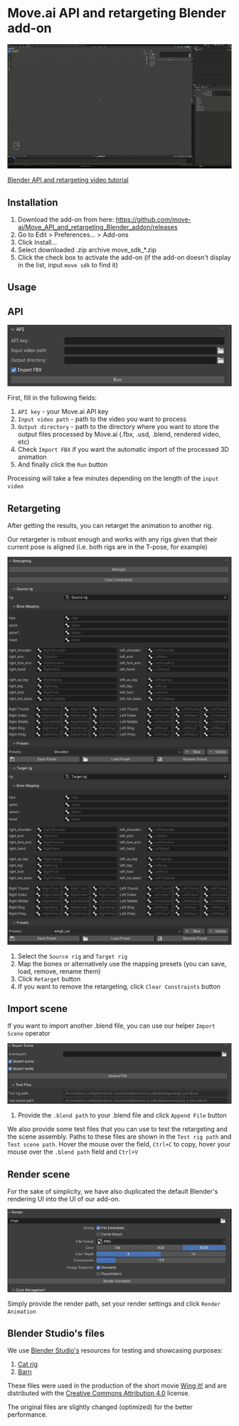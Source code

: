 # Move.ai API and retargeting Blender add-on

[![Blender API](data/readme/addon_preview.gif)](https://www.youtube.com/watch?v=pCVHn_bMG_s)

[Blender API and retargeting video tutorial](https://www.youtube.com/watch?v=pCVHn_bMG_s)

## Installation

1. Download the add-on from here: https://github.com/move-ai/Move_API_and_retargeting_Blender_addon/releases
2. Go to Edit > Preferences... > Add-ons
3. Click Install...
4. Select downloaded .zip archive move_sdk_*.zip
5. Click the check box to activate the add-on (if the add-on doesn't display in the list, input `move sdk` to find it)

## Usage

## API

![API](data/readme/api.png)

First, fill in the following fields:

1. `API key` - your Move.ai API key
2. `Input video path` - path to the video you want to process
3. `Output directory` - path to the directory where you want to store the output files processed by Move.ai (.fbx, .usd, .blend, rendered video, etc)
4. Check `Import FBX` if you want the automatic import of the processed 3D animation
5. And finally click the `Run` button

Processing will take a few minutes depending on the length of the `input video`

## Retargeting

After getting the results, you can retarget the animation to another rig.

Our retargeter is robust enough and works with any rigs given that their current pose is aligned (i.e. both rigs are in the T-pose, for example)

![Alt text](data/readme/retargeting.png)

1. Select the `Source rig` and `Target rig`
2. Map the bones or alternatively use the mapping presets (you can save, load, remove, rename them)
3. Click `Retarget` button
4. If you want to remove the retargeting, click `Clear Constraints` button

## Import scene

If you want to import another .blend file, you can use our helper `Import Scene` operator

![Alt text](data/readme/import_scene.png)

1. Provide the `.blend path` to your .blend file and click `Append File` button

We also provide some test files that you can use to test the retargeting and the scene assembly. Paths to these files are shown in the `Test rig path` and `Test scene path`. Hover the mouse over the field, `Ctrl+C` to copy, hover your mouse over the `.blend path` field and `Ctrl+V`

## Render scene

For the sake of simplicity, we have also duplicated the default Blender's rendering UI into the UI of our add-on.

![Alt text](data/readme/render.png)

Simply provide the render path, set your render settings and click `Render Animation`

## Blender Studio's files

We use [Blender Studio's](https://studio.blender.org/) resources for testing and showcasing purposes:

1. [Cat rig](https://studio.blender.org/characters/cat/v1/)
2. [Barn](https://studio.blender.org/films/wing-it/3c308f54ee719e/?asset=6950)

These files were used in the production of the short movie [Wing it!](https://youtu.be/u9lj-c29dxI) and are distributed with the [Creative Commons Attribution 4.0](https://creativecommons.org/licenses/by/4.0/) license.

The original files are slightly changed (optimized) for the better performance.
